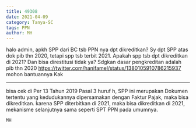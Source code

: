 ```yaml
---
title: 49308
date: 2021-04-09
category: Tanya-SC
tags: PPN
author: MH
---
```


halo admin, apkh SPP dari BC tsb PPN nya dpt dikreditkan? Sy dpt SPP atas dok pib thn 2020, tetapi spp tsb terbit 2021. Apakah spp tsb dpt dikreditkan di 2021? Dan bisa direstitusi tidak ya? Sdgkan dasar pengkreditan adalah pib thn 2020 https://twitter.com/hanifamel/status/1380105910786215937 mohon bantuannya Kak

---

bisa cek di Per 13 Tahun 2019 Pasal 3 huruf h, SPP ini merupakan Dokumen tertentu yang kedudukannya dipersamakan dengan Faktur Pajak, maka bisa dikreditkan. karena SPP diterbitkan di 2021, maka bisa dikreditkan di 2021, mekanisme selanjutnya sama seperti SPT PPN pada umumnya.

`MH`
